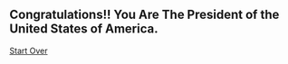 ## Congratulations!! You Are The President of the United States of America.  
[Start Over](../README.md)